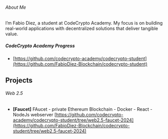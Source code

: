 ###### About Me

I’m Fabio Diez, a student at CodeCrypto Academy. My focus is on building real-world applications with decentralized solutions that deliver tangible value.

##### CodeCrypto Academy Progress
- [https://github.com/codecrypto-academy/codecrypto-student](https://github.com/FabioDiez-Blockchain/codecrypto-student)


## Projects

###### Web 2.5
- **[Faucet]**
FAucet - private Ethereum Blockchain - Docker - React - NodeJs webserver
  [https://github.com/codecrypto-academy/codecrypto-student/tree/web2.5-faucet-2024](https://github.com/FabioDiez-Blockchain/codecrypto-student/tree/web2.5-faucet-2024)



